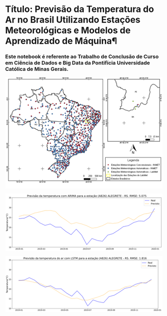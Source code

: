 # Título: Previsão da Temperatura do Ar no Brasil Utilizando Estações Meteorológicas e Modelos de Aprendizado de Máquina¶

### Este notebook é referente ao Trabalho de Conclusão de Curso em Ciência de Dados e Big Data da Pontifícia Universidade Católica de Minas Gerais.

![](3_relatorio/figuras/espacializacao_estacoes.png)

![](3_relatorio/figuras/results/results_arima_A826.png)

![](3_relatorio/figuras/results/results_lstm_A826.png)

